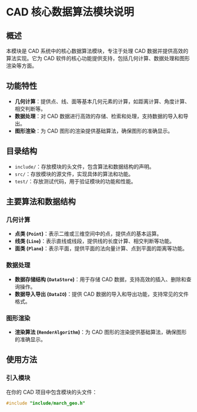 # CAD 核心数据算法模块说明

## 概述
本模块是 CAD 系统中的核心数据算法模块，专注于处理 CAD 数据并提供高效的算法实现。它为 CAD 软件的核心功能提供支持，包括几何计算、数据处理和图形渲染等方面。

## 功能特性
- **几何计算**：提供点、线、面等基本几何元素的计算，如距离计算、角度计算、相交判断等。
- **数据处理**：对 CAD 数据进行高效的存储、检索和处理，支持数据的导入和导出。
- **图形渲染**：为 CAD 图形的渲染提供基础算法，确保图形的准确显示。

## 目录结构
- `include/`：存放模块的头文件，包含算法和数据结构的声明。
- `src/`：存放模块的源文件，实现具体的算法和功能。
- `test/`：存放测试代码，用于验证模块的功能和性能。

## 主要算法和数据结构

### 几何计算
- **点类 (`Point`)**：表示二维或三维空间中的点，提供点的基本运算。
- **线类 (`Line`)**：表示直线或线段，提供线的长度计算、相交判断等功能。
- **面类 (`Plane`)**：表示平面，提供平面的法向量计算、点到平面的距离等功能。

### 数据处理
- **数据存储结构 (`DataStore`)**：用于存储 CAD 数据，支持高效的插入、删除和查询操作。
- **数据导入导出 (`DataIO`)**：提供 CAD 数据的导入和导出功能，支持常见的文件格式。

### 图形渲染
- **渲染算法 (`RenderAlgorithm`)**：为 CAD 图形的渲染提供基础算法，确保图形的准确显示。

## 使用方法

### 引入模块
在你的 CAD 项目中包含模块的头文件：
```cpp
#include "include/march_geo.h"